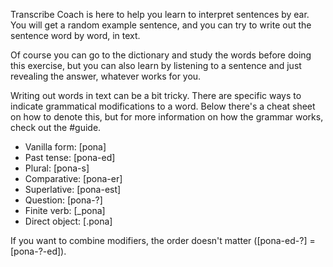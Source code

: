 Transcribe Coach is here to help you learn to interpret sentences by ear. You will get a random example sentence, and you can try to write out the sentence word by word, in text.

Of course you can go to the dictionary and study the words before doing this exercise, but you can also learn by listening to a sentence and just revealing the answer, whatever works for you.

Writing out words in text can be a bit tricky. There are specific ways to indicate grammatical modifications to a word. Below there's a cheat sheet on how to denote this, but for more information on how the grammar works, check out the #guide.

- Vanilla form: [pona]
- Past tense: [pona-ed]
- Plural: [pona-s]
- Comparative: [pona-er]
- Superlative: [pona-est]
- Question: [pona-?]
- Finite verb: [_pona]
- Direct object: [.pona]

If you want to combine modifiers, the order doesn't matter ([pona-ed-?] = [pona-?-ed]).